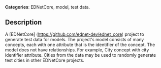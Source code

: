 **Categories**: EDNetCore, model, test data.

## Description 

A [EDNetCore] (https://github.com/ednet-dev/ednet_core) project to generate test 
data for models. The project's model consists of many concepts, each with one 
attribute that is the identifier of the concept. The model does not have 
relationships. For example, City concept with city identifier attribute. 
Cities from the data may be used to randomly generate test cities in other 
EDNetCore projects.







